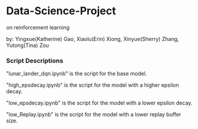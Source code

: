 # Data-Science-Project

on reinforcement learning

by: Yingxue(Katherine) Gao, Xiaolu(Erin) Xiong, Xinyue(Sherry) Zhang, Yutong(Tina) Zou

### Script Descriptions
"lunar_lander_dqn.ipynb" is the script for the base model.

"high_epsdecay.ipynb" is the script for the model with a higher epsilon decay.

"low_epsdecay.ipynb" is the script for the model with a lower epsilon decay.

"low_Replay.ipynb" is the script for the model with a lower replay buffer size.
